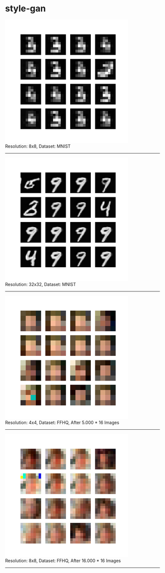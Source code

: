 # style-gan

![mnist1](./result-images/mnist1.png)<br>
Resolution: 8x8, Dataset: MNIST<hr>

![mnist2](./result-images/mnist2.png)<br>
Resolution: 32x32, Dataset: MNIST<hr>

![ffhq](./result-images/ffhq1.png)<br>
Resolution: 4x4, Dataset: FFHQ, After 5.000 * 16 Images<hr>

![ffhq](./result-images/ffhq2.png)<br>
Resolution: 8x8, Dataset: FFHQ, After 16.000 * 16 Images<hr>